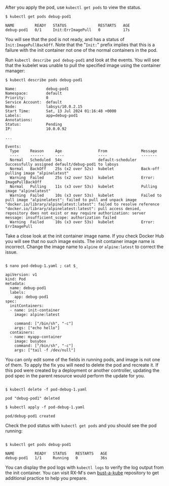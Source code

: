 <!-- CKAD Self-Study Mod 5 -->

After you apply the pod, use <code>kubectl get pods</code> to view the status.

<pre class="wp-block-code"><code>$ kubectl get pods debug-pod1

NAME         READY   STATUS              RESTARTS   AGE
debug-pod1   0/1     Init:ErrImagePull   0          17s
</code></pre>

You will see that the pod is not ready, and has a status of <code>Init:ImagePullBackOff</code>. Note that the "<code>Init:</code>" prefix implies that this is a failure with the init container not one of the normal containers in the pod.

Run <code>kubectl describe pod debug-pod1</code> and look at the events. You will see that the kubelet was unable to pull the specified image using the container manager:

<pre class="wp-block-code"><code>$ kubectl describe pods debug-pod1

Name:             debug-pod1
Namespace:        default
Priority:         0
Service Account:  default
Node:             labsys/10.0.2.15
Start Time:       Sat, 13 Jul 2024 01:16:48 +0000
Labels:           app=debug-pod1
Annotations:      <none>
Status:           Pending
IP:               10.0.0.92

...

Events:
  Type     Reason     Age                From               Message
  ----     ------     ----               ----               -------
  Normal   Scheduled  54s                default-scheduler  Successfully assigned default/debug-pod1 to labsys
  Normal   BackOff    25s (x2 over 52s)  kubelet            Back-off pulling image "alpinelatest"
  Warning  Failed     25s (x2 over 52s)  kubelet            Error: ImagePullBackOff
  Normal   Pulling    11s (x3 over 53s)  kubelet            Pulling image "alpinelatest"
  Warning  Failed     10s (x3 over 53s)  kubelet            Failed to pull image "alpinelatest": failed to pull and unpack image "docker.io/library/alpinelatest:latest": failed to resolve reference "docker.io/library/alpinelatest:latest": pull access denied, repository does not exist or may require authorization: server message: insufficient_scope: authorization failed
  Warning  Failed     10s (x3 over 53s)  kubelet            Error: ErrImagePull
</code></pre>

Take a close look at the init container image name. If you check Docker Hub you will see that no such image exists. The init  container image name is incorrect. Change the image name to <code>alpine</code> or <code>alpine:latest</code> to correct the issue.

<pre class="wp-block-code"><code>
$ nano pod-debug-1.yaml ; cat $_

apiVersion: v1
kind: Pod
metadata:
  name: debug-pod1
  labels:
    app: debug-pod1
spec:
  initContainers:
  - name: init-container
    image: alpine:latest

    command: ["/bin/sh", "-c"]
    args: ["echo hello"]
  containers:
  - name: myapp-container
    image: busybox
    command: ["/bin/sh", "-c"]
    args: ["tail -f /dev/null"]
</code></pre>

You can only edit some of the fields in running pods, and image is not one of them. To apply the fix you will need to delete the pod and recreate it. If this pod were created by a deployment or another controller, updating the pod spec in the parent resource would perform the update for you.

<pre class="wp-block-code"><code>
$ kubectl delete -f pod-debug-1.yaml

pod "debug-pod1" deleted

$ kubectl apply -f pod-debug-1.yaml

pod/debug-pod1 created
</code></pre>

Check the pod status with <code>kubectl get pods</code> and you should see the pod running:

<pre class="wp-block-code"><code>
$ kubectl get pods debug-pod1

NAME         READY   STATUS    RESTARTS   AGE
debug-pod1   1/1     Running   0          36s
</code></pre>

You can display the pod logs with <code>kubectl logs</code> to verify the log output from the init container. You can visit RX-M's own <a href="https://kubernetes.io/docs/tasks/debug-application-cluster/" target="_blank" rel="noreferrer noopener">bust-a-kube</a> repository to get additional practice to help you prepare.